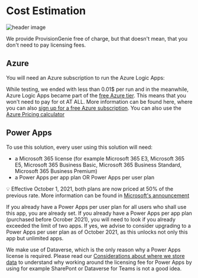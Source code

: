# Cost Estimation

![header image](https://github.com/ProvisionGenie/ProvisionGenie/blob/main/media/Genie_Header.png)

We provide ProvisionGenie free of charge, but that doesn't mean, that you don't need to pay licensing fees. 

## Azure

You will need an Azure subscription to run the Azure Logic Apps: 

While testing, we ended with less than 0.01$ per run and in the meanwhile, Azure Logic Apps became part of the [free Azure tier](https://azure.microsoft.com/en-us/updates/five-more-free-services-available-with-an-azure-free-account/). This means that you won't need to pay for ot AT ALL. More information can be found here, where you can also [sign up for a free Azure subscription](https://azure.microsoft.com/free). You can also use the [Azure Pricing calculator](https://azure.microsoft.com/pricing/calculator/)

## Power Apps 

To use this solution, every user using this solution will need: 

* a Microsoft 365 license (for example Microsoft 365 E3, Microsoft 365 E5, Microsoft 365 Business Basic, Microsoft 365 Business Standard, Microsoft 365 Business Premium)
* a Power Apps per app plan OR Power Apps per user plan

💡 Effective October 1, 2021, both plans are now priced at 50% of the previous rate. More information can be found in [Microsoft's announcement](https://www.microsoft.com/en-us/licensing/news/pricing_and_licensing_updates_coming_to_power_apps) 

If you already have a Power Apps per user plan for all users who shall use this app, you are already set. 
If you already have a Power Apps per app plan (purchased before Ocrober 2021), you will need to look if you already exceeded the limit of two apps. If yes, we advise to consider upgrading to a Power Apps per user plan as of October 2021, as this unlocks not only this app but unlimited apps. 

We make use of Dataverse, which is the only reason why a Power Apps license is required. Please read our [Considerations about where we store data](Considerations-on-Dataverse.md) to understand why working around the licensing fee for Power Apps by using for example SharePont or Dataverse for Teams is not a good idea. 






